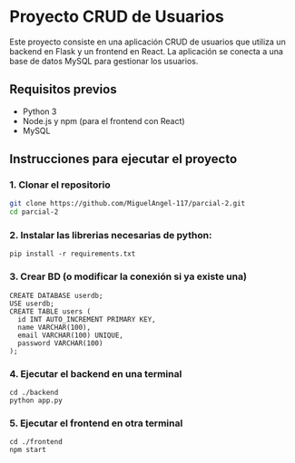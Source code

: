 # Proyecto CRUD de Usuarios

Este proyecto consiste en una aplicación CRUD de usuarios que utiliza un backend en Flask y un frontend en React. La aplicación se conecta a una base de datos MySQL para gestionar los usuarios.

## Requisitos previos

- Python 3
- Node.js y npm (para el frontend con React)
- MySQL

## Instrucciones para ejecutar el proyecto

### 1. Clonar el repositorio

```bash
git clone https://github.com/MiguelAngel-117/parcial-2.git
cd parcial-2
```

### 2. Instalar las librerias necesarias de python:
```
pip install -r requirements.txt
``` 
### 3. Crear BD (o modificar la conexión si ya existe una)
```
CREATE DATABASE userdb;
USE userdb;
CREATE TABLE users (
  id INT AUTO_INCREMENT PRIMARY KEY,
  name VARCHAR(100),
  email VARCHAR(100) UNIQUE,
  password VARCHAR(100)
);
```

### 4. Ejecutar el backend en una terminal
```
cd ./backend
python app.py
```

### 5. Ejecutar el frontend en otra terminal
```
cd ./frontend
npm start
```